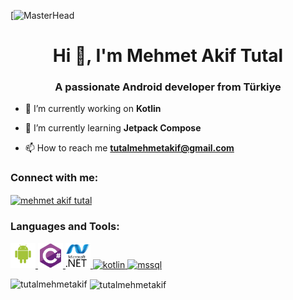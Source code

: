 [![MasterHead](https://tamediacdn.techaheadcorp.com/wp-content/uploads/2023/11/16044253/Kotlin-Programming-for-Android-App-Development.webp)

<h1 align="center">Hi 👋, I'm Mehmet Akif Tutal</h1>
<h3 align="center">A passionate Android developer from Türkiye</h3>

- 🔭 I’m currently working on **Kotlin**

- 🌱 I’m currently learning **Jetpack Compose**

- 📫 How to reach me **tutalmehmetakif@gmail.com**

<h3 align="left">Connect with me:</h3>
<p align="left">
<a href="https://linkedin.com/in/mehmet akif tutal" target="blank"><img align="center" src="https://raw.githubusercontent.com/rahuldkjain/github-profile-readme-generator/master/src/images/icons/Social/linked-in-alt.svg" alt="mehmet akif tutal" height="30" width="40" /></a>
</p>

<h3 align="left">Languages and Tools:</h3>
<p align="left"> <a href="https://developer.android.com" target="_blank" rel="noreferrer"> <img src="https://raw.githubusercontent.com/devicons/devicon/master/icons/android/android-original-wordmark.svg" alt="android" width="40" height="40"/> </a> <a href="https://www.w3schools.com/cs/" target="_blank" rel="noreferrer"> <img src="https://raw.githubusercontent.com/devicons/devicon/master/icons/csharp/csharp-original.svg" alt="csharp" width="40" height="40"/> </a> <a href="https://dotnet.microsoft.com/" target="_blank" rel="noreferrer"> <img src="https://raw.githubusercontent.com/devicons/devicon/master/icons/dot-net/dot-net-original-wordmark.svg" alt="dotnet" width="40" height="40"/> </a> <a href="https://kotlinlang.org" target="_blank" rel="noreferrer"> <img src="https://www.vectorlogo.zone/logos/kotlinlang/kotlinlang-icon.svg" alt="kotlin" width="40" height="40"/> </a> <a href="https://www.microsoft.com/en-us/sql-server" target="_blank" rel="noreferrer"> <img src="https://www.svgrepo.com/show/303229/microsoft-sql-server-logo.svg" alt="mssql" width="40" height="40"/> </a> </p>

<p><img align="left" src="https://github-readme-stats.vercel.app/api/top-langs?username=tutalmehmetakif&show_icons=true&locale=en&layout=compact" alt="tutalmehmetakif" /></p>

<p>&nbsp;<img align="center" src="https://github-readme-stats.vercel.app/api?username=tutalmehmetakif&show_icons=true&locale=en" alt="tutalmehmetakif" /></p>
